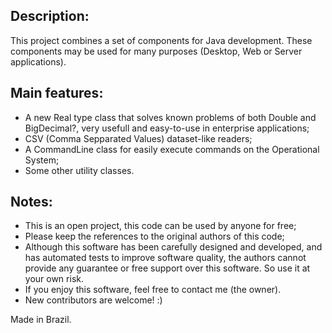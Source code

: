Description:
------------

This project combines a set of components for Java development. These components may be used for many purposes (Desktop, Web or Server applications).

Main features:
------------

- A new Real type class that solves known problems of both Double and BigDecimal?, very usefull and easy-to-use in enterprise applications;
- CSV (Comma Sepparated Values) dataset-like readers;
- A CommandLine class for easily execute commands on the Operational System;
- Some other utility classes.

Notes:
------------
- This is an open project, this code can be used by anyone for free;
- Please keep the references to the original authors of this code;
- Although this software has been carefully designed and developed, and has automated tests to improve software quality, the authors cannot provide any guarantee or free support over this software. So use it at your own risk.
- If you enjoy this software, feel free to contact me (the owner).
- New contributors are welcome! :)

Made in Brazil.
